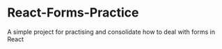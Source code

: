 # React-Forms-Practice
A simple project for practising and consolidate how to deal with forms in React
